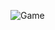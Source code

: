 ![Game](https://github.com/rutemaxsuelly/Secret-number-game/assets/32338941/c22d9b2c-7f62-49f7-936c-6ba5a8afc25e)
